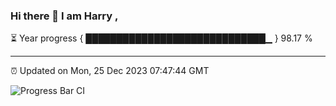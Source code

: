 ### Hi there 👋 I am Harry , 

⏳ Year progress { █████████████████████████████▁ } 98.17 %

---

⏰ Updated on Mon, 25 Dec 2023 07:47:44 GMT

![Progress Bar CI](https://github.com/duykhang68/duykhang68/workflows/Progress%20Bar%20CI/badge.svg)
